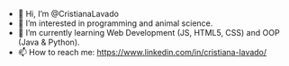 - 👋 Hi, I’m @CristianaLavado
- 👀 I’m interested in programming and animal science.
- 🌱 I’m currently learning Web Development (JS, HTML5, CSS) and OOP (Java & Python).
- 📫 How to reach me: https://www.linkedin.com/in/cristiana-lavado/

